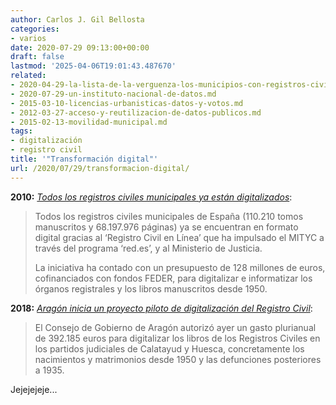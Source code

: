 ```yaml
---
author: Carlos J. Gil Bellosta
categories:
- varios
date: 2020-07-29 09:13:00+00:00
draft: false
lastmod: '2025-04-06T19:01:43.487670'
related:
- 2020-04-29-la-lista-de-la-verguenza-los-municipios-con-registros-civiles-no-informatizados.md
- 2020-07-29-un-instituto-nacional-de-datos.md
- 2015-03-10-licencias-urbanisticas-datos-y-votos.md
- 2012-03-27-acceso-y-reutilizacion-de-datos-publicos.md
- 2015-02-13-movilidad-municipal.md
tags:
- digitalización
- registro civil
title: '"Transformación digital"'
url: /2020/07/29/transformacion-digital/
---
```


**2010:** _[Todos los registros civiles municipales ya están digitalizados](https://www.agenciasinc.es/Noticias/Todos-los-registros-civiles-municipales-ya-estan-digitalizados)_:

>Todos los registros civiles municipales de España (110.210 tomos manuscritos y 68.197.976 páginas) ya se encuentran en formato digital gracias al ‘Registro Civil en Línea’ que ha impulsado el MITYC a través del programa ‘red.es’, y al Ministerio de Justicia.
>
> La iniciativa ha contado con un presupuesto de 128 millones de euros, cofinanciados con fondos FEDER, para digitalizar e informatizar los órganos registrales y los libros manuscritos desde 1950.

**2018:** _[Aragón inicia un proyecto piloto de digitalización del Registro Civil](https://www.agenciasinc.es/Noticias/Todos-los-registros-civiles-municipales-ya-estan-digitalizados)_:

>El Consejo de Gobierno de Aragón autorizó ayer un gasto plurianual de 392.185 euros para digitalizar los libros de los Registros Civiles en los partidos judiciales de Calatayud y Huesca, concretamente los nacimientos y matrimonios desde 1950 y las defunciones posteriores a 1935.

Jejejejeje...